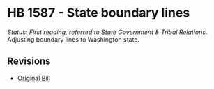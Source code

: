 # HB 1587 - State boundary lines
*Status: First reading, referred to State Government & Tribal Relations.*
Adjusting boundary lines to Washington state.

## Revisions
* [Original Bill](1/)